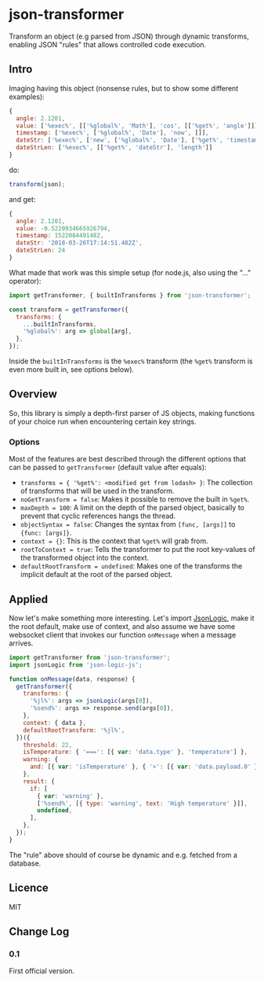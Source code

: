 # json-transformer

Transform an object (e.g parsed from JSON) through dynamic transforms, enabling JSON "rules" that allows controlled code execution.

## Intro

Imaging having this object (nonsense rules, but to show some different examples):

```js
{
  angle: 2.1201,
  value: ['%exec%', [['%global%', 'Math'], 'cos', [['%get%', 'angle']]]],
  timestamp: ['%exec%', ['%global%', 'Date'], 'now', []],
  dateStr: ['%exec%', ['new', ['%global%', 'Date'], ['%get%', 'timestamp'], 'toISOString', []]],
  dateStrLen: ['%exec%', [['%get%', 'dateStr'], 'length']]
}
```

do:

```js
transform(json);
```

and get:

```js
{
  angle: 2.1201,
  value: -0.5220934665926794,
  timestamp: 1522084491482,
  dateStr: '2018-03-26T17:14:51.482Z',
  dateStrLen: 24
}
```

What made that work was this simple setup (for node.js, also using the "..." operator):

```js
import getTransformer, { builtInTransforms } from 'json-transformer';

const transform = getTransformer({
  transforms: {
    ...builtInTransforms,
    '%global%': arg => global[arg],
  },
});
```

Inside the `builtInTransforms` is the `%exec%` transform (the `%get%` transform is even more built in, see options below).

## Overview

So, this library is simply a depth-first parser of JS objects, making functions of your choice run when encountering certain key strings.

### Options

Most of the features are best described through the different options that can be passed to `getTransformer` (default value after equals):

* `transforms = { '%get%': <modified get from lodash> }`: The collection of transforms that will be used in the transform.
* `noGetTransform = false`: Makes it possible to remove the built in `%get%`.
* `maxDepth = 100`: A limit on the depth of the parsed object, basically to prevent that cyclic references hangs the thread.
* `objectSyntax = false`: Changes the syntax from `[func, [args]]` to `{func: [args]}`.
* `context = {}`: This is the context that `%get%` will grab from.
* `rootToContext = true`: Tells the transformer to put the root key-values of the transformed object into the context.
* `defaultRootTransform = undefined`: Makes one of the transforms the implicit default at the root of the parsed object.

## Applied

Now let's make something more interesting. Let's import [JsonLogic](http://jsonlogic.com), make it the root default, make use of context, and also assume we have some websocket client that invokes our function `onMessage` when a message arrives.

```js
import getTransformer from 'json-transformer';
import jsonLogic from 'json-logic-js';

function onMessage(data, response) {
  getTransformer({
    transforms: {
      '%jl%': args => jsonLogic(args[0]),
      '%send%': args => response.send(args[0]),
    },
    context: { data },
    defaultRootTransform: '%jl%',
  })({
    threshold: 22,
    isTemperature: { '===': [{ var: 'data.type' }, 'temperature'] },
    warning: {
      and: [{ var: 'isTemperature' }, { '>': [{ var: 'data.payload.0' }, { var: 'threshold' }] }],
    },
    result: {
      if: [
        { var: 'warning' },
        ['%send%', [{ type: 'warning', text: 'High temperature' }]],
        undefined,
      ],
    },
  });
}
```

The "rule" above should of course be dynamic and e.g. fetched from a database.

## Licence

MIT

## Change Log

### 0.1

First official version.
